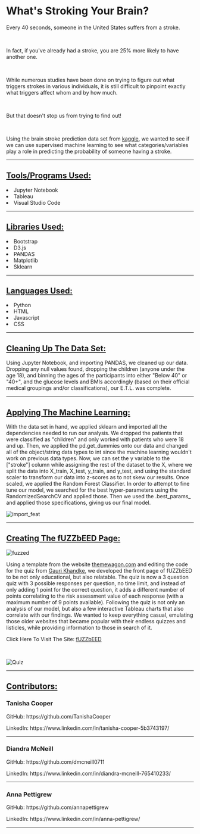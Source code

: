 # What's Stroking Your Brain?
<p>Every 40 seconds, someone in the United States suffers from a stroke. </p>
<br>
<p>In fact, if you've already had a stroke, you are 25% more likely to have another one. </p> 
<br>
<p>While numerous studies have been done on trying to figure out what triggers strokes in various individuals, it is still difficult to pinpoint exactly what triggers affect whom and by how much.</p>
<br>
<p>But that doesn't stop us from trying to find out!</p>
<br>
<p>Using the brain stroke prediction data set from <a href="https://www.kaggle.com/datasets/zzettrkalpakbal/full-filled-brain-stroke-dataset?select=full_data.csv">kaggle</a>, we wanted to see if we can use supervised machine learning to see what categories/variables play a role in predicting the probability of someone having a stroke. </p>
<hr>
<h2><b><u>Tools/Programs Used:</u></b></h2>
<li>Jupyter Notebook</li>
<li>Tableau</li>
<li>Visual Studio Code</li>
<hr>
<h2><b><u>Libraries Used:</u></b></h2>
<li>Bootstrap</li>
<li>D3.js</li>
<li>PANDAS</li>
<li>Matplotlib</li>
<li>Sklearn</li>
<hr>
<h2><b><u>Languages Used:</u></b></h2>
<li>Python</li>
<li>HTML</li>
<li>Javascript</li>
<li>CSS</li>
<hr>
<h2><u><b>Cleaning Up The Data Set:</b></u></h2>
<p>Using Jupyter Notebook, and importing PANDAS, we cleaned up our data. Dropping any null values found, dropping the children (anyone under the age 18), and binning the ages of the participants into either "Below 40" or "40+", and the glucose levels and BMIs accordingly (based on their official medical groupings and/or classifications), our E.T.L. was complete. </p>
<hr>
<h2><u><b>Applying The Machine Learning:</b></u></h2>
<p>With the data set in hand, we applied sklearn and imported all the dependencies needed to run our analysis. We dropped the patients that were classified as "children" and only worked with patients who were 18 and up. Then, we applied the pd.get_dummies onto our data and changed all of the object/string data types to int since the machine learning wouldn't work on previous data types. Now, we can set the y variable to the ["stroke"] column while assigning the rest of the dataset to the X, where we split the data into X_train, X_test, y_train, and y_test, and using the standard scaler to transform our data into z-scores as to not skew our results. Once scaled, we applied the Random Forest Classifier. In order to attempt to fine tune our model, we searched for the best hyper-parameters using the RandomizedSearchCV and applied those. Then we used the .best_params_ and applied those specifications, giving us our final model. </p>

![import_feat](https://user-images.githubusercontent.com/100710958/190191011-a108b0eb-6ab4-435c-8109-02c3ecb8ddf2.png)

<hr>
<h2><u><b>Creating The fUZZbEED Page:</b></u></h2>

![fuzzed](https://user-images.githubusercontent.com/100710958/187311348-5f3f3510-6556-41cd-8050-bb0055325442.png)

<p> Using a template from the website <a href="https://themewagon.com/themes/johndoe-free-one-page-portfolio-website-template/">themewagon.com</a> and editing the code for the quiz from <a href="https://github.com/GauriKhandke/Gauri-code-quiz">Gauri Khandke</a>, we developed the front page of fUZZbEED to be not only educational, but also relatable. The quiz is now a 3 question quiz with 3 possible responses per question, no time limit, and instead of only adding 1 point for the correct question, it adds a different number of points correlating to the risk assessment value of each response (with a maximum number of 9 points available). Following the quiz is not only an analysis of our model, but also a few interactive Tableau charts that also correlate with our findings. We wanted to keep everything casual, emulating those older websites that became popular with their endless quizzes and listicles, while providing information to those in search of it.
</p>
<p> Click Here To Visit The Site: <a href="https://dmcneill0711.github.io/What-s_Stroking_Your_Brain/">fUZZbEED</a><p/>
<br>

![Quiz](https://user-images.githubusercontent.com/100710958/190191474-ea862f60-1260-45ad-a53c-37ede121d233.png)

<hr>
<h2><u><b>Contributors:</b></u></h2>
<h3>Tanisha Cooper</h3>
<p>GitHub: https://github.com/TanishaCooper </p>
<p>LinkedIn: https://www.linkedin.com/in/tanisha-cooper-5b3743197/ </p>
<hr>
<h3>Diandra McNeill</h3>
<p>GitHub: https://github.com/dmcneill0711 </p>
<p>LinkedIn: https://www.linkedin.com/in/diandra-mcneill-765410233/ </p>
<hr>
<h3>Anna Pettigrew</h3>
<p>GitHub: https://github.com/annapettigrew </p>
<p>LinkedIn: https://www.linkedin.com/in/anna-pettigrew/ </p>
<hr>
